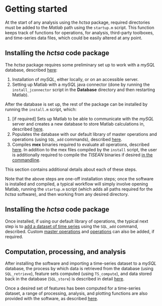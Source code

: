 # Getting started

At the start of any analysis using the *hctsa* package, required directories must be added to the *Matlab* path using the `startup.m` script.
This function keeps track of functions for operations, for analysis, third-party toolboxes, and time-series data files, which could be easily altered at any point.

## Installing the *hctsa* code package

The *hctsa* package requires some preliminary set up to work with a *mySQL* database, described [here](mysql_database.md):

1. Installation of *mySQL*, either locally, or on an accessible server.
2. Setting up Matlab with a *mySQL* java connector (done by running the `install_jconnector` script in the **Database** directory and then restarting Matlab).

After the database is set up, the rest of the package can be installed by running the `install.m` script, which:

1. [if required] Sets up Matlab to be able to communicate with the *mySQL* server and creates a new database to store Matlab calculations in, described [here](mysql_database.md).
2. Populates the database with our default library of master operations and operations (using `SQL_add` commands), described [here](populating.md).
3. Compiles **mex** binaries required to evaluate all operations, described [here](compiling_binaries.md). In addition to the mex files compiled by the `install` script, the user is additionally required to compile the *TISEAN* binaries if desired [in the commandline](compiling_binaries.md).

This section contains additional details about each of these steps.

Note that the above steps are one-off installation steps; once the software is installed and compiled, a typical workflow will simply involve opening Matlab, running the `startup.m` script (which adds all paths required for the *hctsa* software), and then working from any desired directory. 

## Installing the *hctsa* code package

Once installed, if using our default library of operations, the typical next step is to [add a dataset of time series](adding_time_series.md) using the `SQL_add` command, described.
Custom [master operations](adding_master_operations.md) and [operations](adding_operations.md) can also be added, if required.

## Computation, processing, and analysis

After installing the software and importing a time-series dataset to a *mySQL* database, the process by which data is retrieved from the database (using `SQL_retrieve`), feature sets computed (using `TS_compute`), and data stored back in the database (`SQL_store`) is described in detail [here](calculating.md).

Once a desired set of features has been computed for a time-series dataset, a range of processing, analysis, and plotting functions are also provided with the software, as described [here](analyzing_visualizing.md).


<!--1. Sets up a *mySQL* server and database, populates the database with our standard library of functions and operations, and then compiles all of the mex functions required by Matlab to run all of the operations.-->

<!--## Setting up-->
<!--{#sec:SettingUp}-->

<!--This section describes initial tasks that one must perform once, to set up the *mySQL* database and its interface with Matlab.-->


<!--### Setting the path-->
<!-- {#sec:settingPath} -->